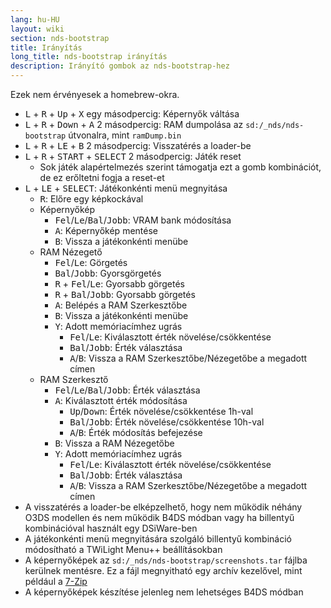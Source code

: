 ```yaml
---
lang: hu-HU
layout: wiki
section: nds-bootstrap
title: Irányítás
long_title: nds-bootstrap irányítás
description: Irányító gombok az nds-bootstrap-hez
---
```


Ezek nem érvényesek a homebrew-okra.
- <kbd class="l">L</kbd> + <kbd class="r">R</kbd> + <kbd>Up</kbd> + <kbd class="face">X</kbd> egy másodpercig: Képernyők váltása
- <kbd class="l">L</kbd> + <kbd class="r">R</kbd> + <kbd>Down</kbd> + <kbd class="face">A</kbd> 2 másodpercig: RAM dumpolása az `sd:/_nds/nds-bootstrap` útvonalra, mint `ramDump.bin`
- <kbd class="l">L</kbd> + <kbd class="r">R</kbd> + <kbd>LE</kbd> + <kbd class="face">B</kbd> 2 másodpercig: Visszatérés a loader-be
- <kbd class="l">L</kbd> + <kbd class="r">R</kbd> + <kbd>START</kbd> + <kbd>SELECT</kbd> 2 másodpercig: Játék reset
  - Sok játék alapértelmezés szerint támogatja ezt a gomb kombinációt, de ez erőltetni fogja a reset-et
- <kbd class="l">L</kbd> + <kbd>LE</kbd> + <kbd>SELECT</kbd>: Játékonkénti menü megnyitása
   - <kbd class="r">R</kbd>: Előre egy képkockával
   - Képernyőkép
      - <kbd>Fel</kbd>/<kbd>Le</kbd>/<kbd>Bal</kbd>/<kbd>Jobb</kbd>: VRAM bank módosítása
      - <kbd class="face">A</kbd>: Képernyőkép mentése
      - <kbd class="face">B</kbd>: Vissza a játékonkénti menübe
   - RAM Nézegető
      - <kbd>Fel</kbd>/<kbd>Le</kbd>: Görgetés
      - <kbd>Bal</kbd>/<kbd>Jobb</kbd>: Gyorsgörgetés
      - <kbd class="r">R</kbd> + <kbd>Fel</kbd>/<kbd>Le</kbd>: Gyorsabb görgetés
      - <kbd class="r">R</kbd> + <kbd>Bal</kbd>/<kbd>Jobb</kbd>: Gyorsabb görgetés
      - <kbd class="face">A</kbd>: Belépés a RAM Szerkesztőbe
      - <kbd class="face">B</kbd>: Vissza a játékonkénti menübe
      - <kbd class="face">Y</kbd>: Adott memóriacímhez ugrás
        - <kbd>Fel</kbd>/<kbd>Le</kbd>: Kiválasztott érték növelése/csökkentése
        - <kbd>Bal</kbd>/<kbd>Jobb</kbd>: Érték választása
        - <kbd class="face">A</kbd>/<kbd class="face">B</kbd>: Vissza a RAM Szerkesztőbe/Nézegetőbe a megadott címen
   - RAM Szerkesztő
      - <kbd>Fel</kbd>/<kbd>Le</kbd>/<kbd>Bal</kbd>/<kbd>Jobb</kbd>: Érték választása
      - <kbd class="face">A</kbd>: Kiválasztott érték módosítása
         - <kbd>Up</kbd>/<kbd>Down</kbd>: Érték növelése/csökkentése 1h-val
         - <kbd>Bal</kbd>/<kbd>Jobb</kbd>: Érték növelése/csökkentése 10h-val
         - <kbd class="face">A</kbd>/<kbd class="face">B</kbd>: Érték módosítás befejezése
      - <kbd class="face">B</kbd>: Vissza a RAM Nézegetőbe
      - <kbd class="face">Y</kbd>: Adott memóriacímhez ugrás
        - <kbd>Fel</kbd>/<kbd>Le</kbd>: Kiválasztott érték növelése/csökkentése
        - <kbd>Bal</kbd>/<kbd>Jobb</kbd>: Érték választása
        - <kbd class="face">A</kbd>/<kbd class="face">B</kbd>: Vissza a RAM Szerkesztőbe/Nézegetőbe a megadott címen
- A visszatérés a loader-be elképzelhető, hogy nem működik néhány O3DS modellen és nem működik B4DS módban vagy ha billentyű kombinációval használt egy DSiWare-ben
- A játékonkénti menü megnyitására szolgáló billentyű kombináció módosítható a TWiLight Menu++ beállításokban
- A képernyőképek az `sd:/_nds/nds-bootstrap/screenshots.tar` fájlba kerülnek mentésre. Ez a fájl megnyitható egy archív kezelővel, mint például a [7-Zip](https://www.7-zip.org/)
- A képernyőképek készítése jelenleg nem lehetséges B4DS módban
